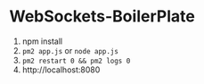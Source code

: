 # WebSockets-BoilerPlate


1. npm install
2. `pm2 app.js` or `node app.js`
3. `pm2 restart 0 && pm2 logs 0`
4. http://localhost:8080 
